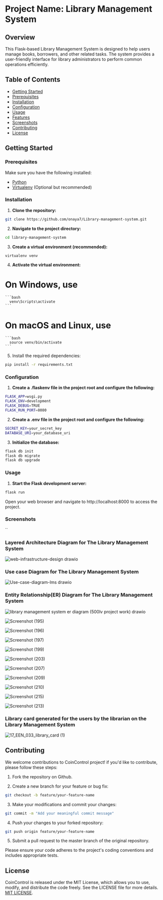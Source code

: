# Project Name: Library Management System

## Overview

This Flask-based Library Management System is designed to help users manage books, borrowers, and other related tasks. The system provides a user-friendly interface for library administrators to perform common operations efficiently.

## Table of Contents

- [Getting Started](#getting-started)
- [Prerequisites](#prerequisites)
- [Installation](#installation)
- [Configuration](#configuration)
- [Usage](#usage)
- [Features](#features)
- [Screenshots](#screenshots)
- [Contributing](#contributing)
- [License](#license)

## Getting Started

### Prerequisites

Make sure you have the following installed:

- [Python](https://www.python.org/downloads/)
- [Virtualenv](https://virtualenv.pypa.io/en/latest/installation.html) (Optional but recommended)

### Installation

1. **Clone the repository:**

```bash
git clone https://github.com/onaya7/Library-management-system.git
```

2. **Navigate to the project directory:**

```bash
cd library-management-system
```

3. **Create a virtual environment (recommended):**

```bash
virtualenv venv
```

4. **Activate the virtual environment:**

# On Windows, use 
    ```bash
      venv\Scripts\activate
    ```
# On macOS and Linux, use
    ```bash
      source venv/bin/activate
    ```
5. Install the required dependencies:

```bash
pip install -r requirements.txt
```
### Configuration

1. **Create a .flaskenv file in the project root and configure the following:**

```bash
FLASK_APP=wsgi.py
FLASK_ENV=development
FLASK_DEBUG=TRUE
FLASK_RUN_PORT=8080
```

2. **Create a .env file in the project root and configure the following:**

```bash
SECRET_KEY=your_secret_key
DATABASE_URI=your_database_uri
```

3. **Initialize the database:**

```bash
flask db init
flask db migrate
flask db upgrade
```

### Usage

1. **Start the Flask development server:**

```bash
flask run
```
Open your web browser and navigate to http://localhost:8000 to access the project.

### Screenshots

``
### Layered Architecture Diagram for The Library Management System
![web-infrastructure-design drawio](https://github.com/onaya7/Library-management-system/assets/63925047/aa1eba2c-90fb-4d8e-81ac-106cbc01197f)

### Use case Diagram for The Library Management System
![Use-case-diagram-lms drawio](https://github.com/onaya7/Library-management-system/assets/63925047/eba812a1-513c-4886-b5b6-ffc1409c467a)

### Entity Relationship(ER)  Diagram for The Library Management System
![library management system er diagram (500lv project work) drawio](https://github.com/onaya7/Library-management-system/assets/63925047/cdeccbf1-44a8-4672-8743-67d5ffca5076)

![Screenshot (195)](https://github.com/onaya7/Library-management-system/assets/63925047/7092a484-d0e6-48ec-9b76-0c26612a36fa)

![Screenshot (196)](https://github.com/onaya7/Library-management-system/assets/63925047/9f82ac9c-df51-4aaf-97c9-a61bb0094195)

![Screenshot (197)](https://github.com/onaya7/Library-management-system/assets/63925047/a21d1513-4d05-4534-9ef4-b48406a5bc2a)

![Screenshot (199)](https://github.com/onaya7/Library-management-system/assets/63925047/e9e49734-3c00-4eea-83b8-3967274f48b1)

![Screenshot (203)](https://github.com/onaya7/Library-management-system/assets/63925047/eb3c8ba5-2307-4af3-9f83-7e9eea74cfff)

![Screenshot (207)](https://github.com/onaya7/Library-management-system/assets/63925047/b9dd0988-c56f-46ad-86a0-9673bedb3614)

![Screenshot (209)](https://github.com/onaya7/Library-management-system/assets/63925047/373e8f43-da0f-43ff-85dc-94cac7cf029b)

![Screenshot (210)](https://github.com/onaya7/Library-management-system/assets/63925047/01fd6b40-5188-4ddb-8063-c1b090d7b53e)

![Screenshot (215)](https://github.com/onaya7/Library-management-system/assets/63925047/0c007286-7843-4ff9-a219-5031ea3ba2e2)

![Screenshot (213)](https://github.com/onaya7/Library-management-system/assets/63925047/7a68ea90-827d-4eb8-aca7-76b637ff7d49)

### Library card generated for the users by the librarian on the Library Management System
![17_EEN_033_library_card (1)](https://github.com/onaya7/Library-management-system/assets/63925047/d2674533-3bc9-49f6-ae8e-e504f1853382)


## Contributing

We welcome contributions to CoinControl project! if you'd like to contribute, please follow these steps:

1.  Fork the repository on Github.

2.  Create a new branch for your feature or bug fix:

```bash
git checkout -b feature/your-feature-name
```

3.  Make your modifications and commit your changes:

```bash
git commit -m "Add your meaningful commit message"
```

4.  Push your changes to your forked repository:

```bash
git push origin feature/your-feature-name
```

5.  Submit a pull request to the master branch of the original repository.

Please ensure your code adheres to the project's coding conventions and includes appropriate tests.

## License

CoinControl is released under the MIT License, which allows you to use, modify, and distribute the code freely. See the LICENSE file for more details.
[MIT LICENSE](https://github.com/onaya7/Library-management-system/blob/master/LICENSE.md).